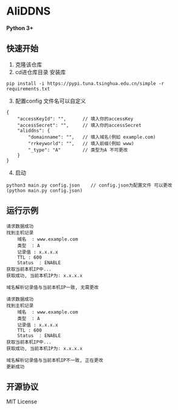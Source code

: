 # AliDDNS

**Python 3+**

## 快速开始
1. 克隆该仓库  
2. cd进仓库目录 安装库  
```
pip install -i https://pypi.tuna.tsinghua.edu.cn/simple -r requirements.txt
```
3. 配置config 文件名可以自定义  
```
{
    "accessKeyId": "",      // 填入你的accessKey
    "accessSecret": "",     // 填入你的accessSecret
    "aliddns": {
        "domainname": "",   // 填入域名(例如 example.com)
        "rrkeyworld": "",   // 填入前缀(例如 www)
        "_type": "A"        // 类型为A 不可更改
    }
}
```
4. 启动  
```
python3 main.py config.json    // config.json为配置文件 可以更改
(python main.py config.json)
```

## 运行示例
```
请求数据成功
找到主机记录
	域名	: www.example.com
	类型	: A
	记录值	: x.x.x.x
	TTL	: 600
	Status	: ENABLE
获取当前本机IP中...
获取成功, 当前本机IP为: x.x.x.x

域名解析记录值与当前本机IP一致, 无需更改
```
```
请求数据成功
找到主机记录
	域名	: www.example.com
	类型	: A
	记录值	: x.x.x.x
	TTL	: 600
	Status	: ENABLE
获取当前本机IP中...
获取成功, 当前本机IP为: x.x.x.x

域名解析记录值与当前本机IP不一致, 正在更改
更新成功
```
## 开源协议
MIT License  